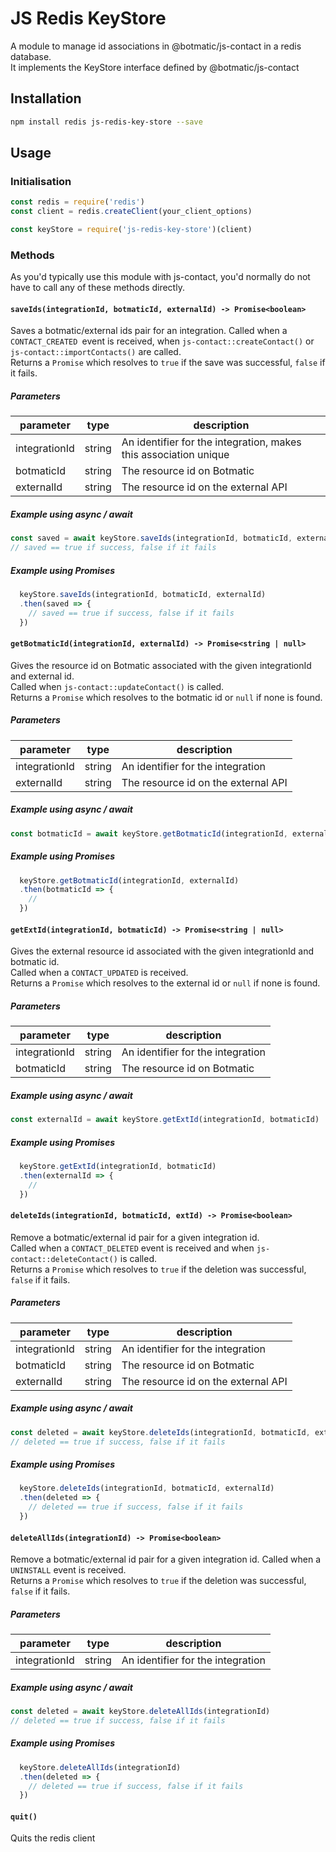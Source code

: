 # JS Redis KeyStore
A module to manage id associations in @botmatic/js-contact in a redis database.  
It implements the KeyStore interface defined by @botmatic/js-contact

## Installation
```bash
npm install redis js-redis-key-store --save
```

## Usage

### Initialisation
```javascript
const redis = require('redis')
const client = redis.createClient(your_client_options)

const keyStore = require('js-redis-key-store')(client)
```

### Methods
As you'd typically use this module with js-contact, you'd normally do not have to call any of these methods directly.

#### `saveIds(integrationId, botmaticId, externalId) -> Promise<boolean>`
Saves a botmatic/external ids pair for an integration.
Called when a `CONTACT_CREATED `event is received, when `js-contact::createContact()` or `js-contact::importContacts()` are called.  
Returns a `Promise` which resolves to `true` if the save was successful, `false` if it fails.

##### Parameters

parameter | type | description
--- | --- | --- 
integrationId | string | An identifier for the integration, makes this association unique
botmaticId | string | The resource id on Botmatic
externalId | string | The resource id on the external API


##### Example using async / await
```javascript
const saved = await keyStore.saveIds(integrationId, botmaticId, externalId)
// saved == true if success, false if it fails
```

##### Example using Promises
```javascript
  keyStore.saveIds(integrationId, botmaticId, externalId)
  .then(saved => {
    // saved == true if success, false if it fails
  })
```

#### `getBotmaticId(integrationId, externalId) -> Promise<string | null>`
Gives the resource id on Botmatic associated with the given integrationId and external id.  
Called when `js-contact::updateContact()` is called.  
Returns a `Promise` which resolves to the botmatic id or `null` if none is found.

##### Parameters

parameter | type | description
--- | --- | --- 
integrationId | string | An identifier for the integration
externalId | string | The resource id on the external API

##### Example using async / await
```javascript
const botmaticId = await keyStore.getBotmaticId(integrationId, externalId)
```

##### Example using Promises
```javascript
  keyStore.getBotmaticId(integrationId, externalId)
  .then(botmaticId => {
    //
  })
```

#### `getExtId(integrationId, botmaticId) -> Promise<string | null>`
Gives the external resource id associated with the given integrationId and botmatic id.  
Called when a `CONTACT_UPDATED` is received.  
Returns a `Promise` which resolves to the external id or `null` if none is found.

##### Parameters

parameter | type | description
--- | --- | --- 
integrationId | string | An identifier for the integration
botmaticId | string | The resource id on Botmatic

##### Example using async / await
```javascript
const externalId = await keyStore.getExtId(integrationId, botmaticId)
```

##### Example using Promises
```javascript
  keyStore.getExtId(integrationId, botmaticId)
  .then(externalId => {
    //
  })
```

#### `deleteIds(integrationId, botmaticId, extId) -> Promise<boolean>`
Remove a botmatic/external id pair for a given integration id.  
Called when a `CONTACT_DELETED` event is received and when `js-contact::deleteContact()` is called.  
Returns a `Promise` which resolves to `true` if the deletion was successful, `false` if it fails.

##### Parameters

parameter | type | description
--- | --- | --- 
integrationId | string | An identifier for the integration
botmaticId | string | The resource id on Botmatic
externalId | string | The resource id on the external API

##### Example using async / await
```javascript
const deleted = await keyStore.deleteIds(integrationId, botmaticId, externalId)
// deleted == true if success, false if it fails
```

##### Example using Promises
```javascript
  keyStore.deleteIds(integrationId, botmaticId, externalId)
  .then(deleted => {
    // deleted == true if success, false if it fails
  })
```

#### `deleteAllIds(integrationId) -> Promise<boolean>`
Remove a botmatic/external id pair for a given integration id.
Called when a `UNINSTALL` event is received.  
Returns a `Promise` which resolves to `true` if the deletion was successful, `false` if it fails.

##### Parameters

parameter | type | description
--- | --- | --- 
integrationId | string | An identifier for the integration

##### Example using async / await
```javascript
const deleted = await keyStore.deleteAllIds(integrationId)
// deleted == true if success, false if it fails
```

##### Example using Promises
```javascript
  keyStore.deleteAllIds(integrationId)
  .then(deleted => {
    // deleted == true if success, false if it fails
  })
```

#### `quit()`
Quits the redis client
